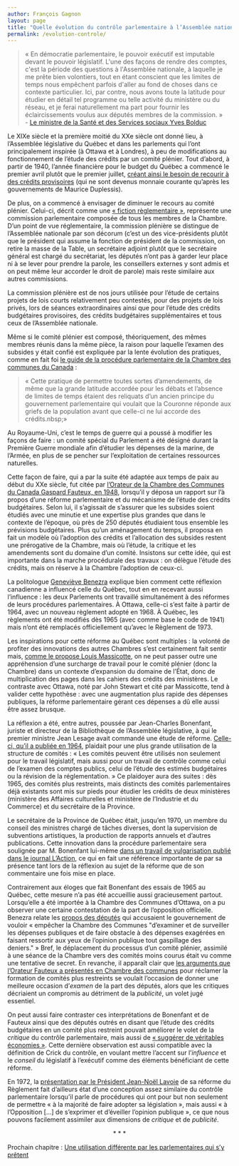```yaml
---
author: François Gagnon
layout: page
title: "Quelle évolution du contrôle parlementaire à l’Assemblée nationale?"
permalink: /evolution-controle/
---
```


> «&nbsp;En démocratie parlementaire, le pouvoir exécutif est imputable devant le pouvoir législatif. L'une des façons de rendre des comptes, c'est la période des questions à l'Assemblée nationale, à laquelle je me prête bien volontiers, tout en étant conscient que les limites de temps nous empêchent parfois d'aller au fond de choses dans ce contexte particulier. Ici, par contre, nous avons toute la latitude pour étudier en détail tel programme ou telle activité du ministère ou du réseau, et je ferai naturellement ma part pour fournir les éclaircissements voulus aux députés membres de la commission.&nbsp;»<br />	 - <a href="http://www.assnat.qc.ca/fr/travaux-parlementaires/commissions/csss-39-1/journal-debats/CSSS-100503.html" title="Assemblée nationale du Québec, Journal des débats (Commission permanente de la santé et des services sociaux), Vol. 41, No 40, le lundi 3 mai 2010.">Le ministre de la Santé et des Services sociaux Yves Bolduc</a>

Le XIXe siècle et la première moitié du XXe siècle ont donné lieu, à l’Assemblée législative du Québec et dans les parlements qui l’ont principalement inspirée (à Ottawa et à Londres), à peu de modifications au fonctionnement de l’étude des crédits par un comité plénier. Tout d’abord, à partir de 1940, l’année financière pour le budget du Québec a commencé le premier avril plutôt que le premier juillet, [créant ainsi le besoin de recourir à des crédits provisoires][massicotte] (qui ne sont devenus monnaie courante qu’après les gouvernements de Maurice Duplessis).

De plus, on a commencé à envisager de diminuer le recours au comité plénier. Celui-ci, décrit comme une [«&nbsp;fiction règlementaire&nbsp;»][fiction],  représente une commission parlementaire composée de tous les membres de la Chambre. D’un point de vue réglementaire, la commission plénière se distingue de l’Assemblée nationale par son décorum (c’est un des vice-présidents plutôt que le président qui assume la fonction de président de la commission, on retire la masse de la Table, un secrétaire adjoint plutôt que le secrétaire général est chargé du secrétariat, les députés n’ont pas à garder leur place ni à se lever pour prendre la parole, les conseillers externes y sont admis et on peut même leur accorder le droit de parole) mais reste similaire aux autres commissions.

La commission plénière est de nos jours utilisée pour l’étude de certains projets de lois courts relativement peu contestés, pour des projets de lois privés, lors de séances extraordinaires ainsi que pour l’étude des crédits budgétaires provisoires, des crédits budgétaires supplémentaires et tous ceux de l’Assemblée nationale.

Même si le comité plénier est composé, théoriquement, des mêmes membres réunis dans la même pièce, la raison pour laquelle l’examen des subsides y était confié est expliquée par la lente évolution des pratiques, comme en fait foi [le guide de la procédure parlementaire de la Chambre des communes du Canada][procott]&nbsp;: 

> «&nbsp;Cette pratique de permettre toutes sortes d’amendements, de même que la grande latitude accordée pour les débats et l’absence de limites de temps étaient des reliquats d’un ancien principe du gouvernement parlementaire qui voulait que la Couronne réponde aux griefs de la population avant que celle-ci ne lui accorde des crédits.nbsp;» 

Au Royaume-Uni, c’est le temps de guerre qui a poussé à modifier les façons de faire&nbsp;: un comité spécial du Parlement a été désigné durant la Première Guerre mondiale afin d’étudier les dépenses de la marine, de l’Armée, en plus de se pencher sur l’exploitation de certaines ressources naturelles.

Cette façon de faire, qui a par la suite été adaptée aux temps de paix au début du XXe siècle, fut citée par [l’Orateur de la Chambre des Communes du Canada Gaspard Fauteux, en 1948][fauteux], lorsqu’il y déposa un rapport sur l’à propos d’une réforme parlementaire et du mécanisme de l’étude des crédits budgétaires. Selon lui, il s’agissait de s’assurer que les subsides soient étudiés avec une minutie et une expertise plus grandes que dans le contexte de l’époque, où près de 250 députés étudiaient tous ensemble les prévisions budgétaires. Plus qu’un aménagement du temps, il proposa en fait un modèle où l’adoption des crédits et l’allocation des subsides restent une prérogative de la Chambre, mais où l’étude, la critique et les amendements sont du domaine d’un comité. Insistons sur cette idée, qui est importante dans la marche procédurale des travaux&nbsp;: on délègue l’étude des crédits, mais on réserve à la Chambre l’adoption de ceux-ci.

La politologue [Geneviève Benezra][benezra] explique bien comment cette réflexion canadienne a influencé celle du Québec, tout en en recevant aussi l’influence&nbsp;: les deux Parlements ont travaillé simultanément à des réformes de leurs procédures parlementaires. À Ottawa, celle-ci s’est faite à partir de 1964, avec un nouveau règlement adopté en 1968. À Québec, les règlements ont été modifiés dès 1965 (avec comme base le code de 1941) mais n’ont été remplacés officiellement qu’avec le Règlement de 1973.

Les inspirations pour cette réforme au Québec sont multiples&nbsp;: la volonté de profiter des innovations des autres Chambres s’est certainement fait sentir mais, [comme le propose Louis Massicotte][massicotte2], on ne peut passer outre une appréhension d’une surcharge de travail pour le comité plénier (donc la Chambre) dans un contexte d’expansion du domaine de l’État, donc de multiplication des pages dans les cahiers des crédits des ministères. Le contraste avec Ottawa, noté par John Stewart et cité par Massicotte, tend à valider cette hypothèse&nbsp;: avec une augmentation plus rapide des dépenses publiques, la réforme parlementaire gérant ces dépenses a dû elle aussi être assez brusque. 

La réflexion a été, entre autres, poussée par Jean-Charles Bonenfant, juriste et directeur de la Bibliothèque de l’Assemblée législative, à qui le premier ministre Jean Lesage avait commandé une étude de réforme. [Celle-ci, qu’il a publiée en 1964][jcb1964], plaidait pour une plus grande utilisation de la structure de comités&nbsp;: «&nbsp;Les comités peuvent être utilisés non seulement pour le travail législatif, mais aussi pour un travail de contrôle comme celui de l’examen des comptes publics, celui de l’étude des estimés budgétaires ou la révision de la réglementation.&nbsp;» Ce plaidoyer aura des suites&nbsp;: dès 1965, des comités plus restreints, mais distincts des comités parlementaires déjà existants sont mis sur pieds pour étudier les crédits de deux ministères (ministère des Affaires culturelles et ministère de l’Industrie et du Commerce) et du secrétaire de la Province.

<p class="encadre">
Le secrétaire de la Province de Québec était, jusqu’en 1970, un membre du conseil des ministres chargé de tâches diverses, dont la supervision de subventions artistiques, la production de rapports annuels et d’autres publications. Cette innovation dans la procédure parlementaire sera soulignée par M. Bonenfant lui-même <a href="http://www.cubiq.ribg.gouv.qc.ca/in/faces/details.xhtml?id=p%3A%3Ausmarcdef_0000014354" title="(Bonenfant, Jean-Charles, «L’étude des crédits en comité», L'Action, 25 mars 1965, p. 4.)">dans un travail de vulgarisation publié dans le journal L’Action</a>, ce qui en fait une référence importante de par sa présence tant lors de la réflexion au sujet de la réforme que de son commentaire une fois mise en place.
</p>

Contrairement aux éloges que fait Bonenfant des essais de 1965 au Québec, cette mesure n’a pas été accueillie aussi gracieusement partout. Lorsqu’elle a été importée à la Chambre des Communes d’Ottawa, on a pu observer une certaine contestation de la part de l’opposition officielle. Benezra relate les [propos des députés][propos] qui accusaient le gouvernement de vouloir «&nbsp;empêcher la Chambre des Communes "d’examiner et de surveiller les dépenses publiques et de faire obstacle à des dépenses exagérées en faisant ressortir aux yeux de l’opinion publique tout gaspillage des deniers."&nbsp;» Bref, le déplacement du processus d’un comité plénier, assimilé à une séance de la Chambre vers des comités moins courus était vu comme une tentative de secret. En revanche, il apparaît clair que [les arguments que l’Orateur Fauteux a présentés en Chambre des communes][fauteux] pour réclamer la formation de comités plus restreints se voulait l’occasion de donner une meilleure occasion d’*examen* de la part des députés, alors que les critiques décriaient un compromis au détriment de la *publicité*, un volet jugé essentiel.

On peut aussi faire contraster ces interprétations de Bonenfant et de Fauteux ainsi que des députés outrés en disant que l’étude des crédits budgétaires en un comité plus restreint pouvait améliorer le volet de la *critique* du contrôle parlementaire, mais aussi de [«&nbsp;suggérer de véritables économies&nbsp;»][economies]. Cette dernière observation est aussi compatible avec la définition de Crick du contrôle, en voulant mettre l’accent sur l’*influence* et le *conseil* du législatif à l’exécutif comme des éléments bénéficiant de cette réforme.

En 1972, la [présentation par le Président Jean-Noël Lavoie][lavoie] de sa réforme du Règlement fait d’ailleurs état d’une conception assez similaire du contrôle parlementaire lorsqu’il parle de procédures qui ont pour but non seulement de permettre «&nbsp;à la majorité de faire adopter sa législation&nbsp;», mais aussi «&nbsp;à l’Opposition&nbsp;[…]&nbsp;de s’exprimer et d’éveiller l’opinion publique&nbsp;», ce que nous pouvons facilement assimiler aux dimensions de *critique* et de *publicité*.

<p align="center">* * *</p>

Prochain chapitre : [Une utilisation différente par les parlementaires qui s’y prêtent](../utilisation-differente/)


[massicotte]: https://www.pulaval.com/produit/le-parlement-du-quebec-de-1867-a-aujourd-hui "Massicotte, Louis, Le Parlement du Québec de 1867 à aujourd’hui, Québec, 2009, PUL, p. 103."

[massicotte2]: https://www.pulaval.com/produit/le-parlement-du-quebec-de-1867-a-aujourd-hui "Massicotte, Louis, Le Parlement du Québec de 1867 à aujourd’hui, Québec, 2009, PUL, p. 187."


[fiction]: http://www.assnat.qc.ca/fr/publications/fiche-procedure-parlementaire.html "Bonsaint, Michel (dir.), La procédure parlementaire au Québec, 3e édition, Assemblée nationale du Québec, 2012, p. 491."

[procott]: http://www.parl.gc.ca/Procedure-Book-Livre/document.aspx?sbdid=1cdf0c09-de93-4789-aa8d-67afc1f658e2&sbpidx=1&language=f&mode=1&sbpid= "O’Brien, Audrey et Marc Bosc (dir.), La procédure et les usages de la Chambre des communes, deuxième édition, Chambre des Communes du Canada, 2009, chapitre 18."

[fauteux]: https://archive.org/details/hcc88194700uoft "Chambre des communes du Canada, Débats de la Chambre des communes, Vol. 89, p. 13, le vendredi 5 décembre 1947."

[benezra]: https://droitcivil.uottawa.ca/revuegeneralededroit/fr/benezra-genevieve "Benezra, Geneviève, «Chronique parlementaire : Les nouvelles règles de la procédure parlementaire canadienne et québécoise», Revue générale de Droit, 1970, Vol 1, p. 397."

[jcb1964]: http://www.cubiq.ribg.gouv.qc.ca/in/faces/details.xhtml?id=p%3A%3Ausmarcdef_0000349115 "Bonenfant, Jean-Charles, La réforme du travail parlementaire à Québec, 1964, p. 16."

[propos]: https://archive.org/details/journalsofhouse114cana "Chambre des communes du Canada, Débats de la Chambre des communes, 6 décembre 1968, p 3859."

[economies]: http://www.cubiq.ribg.gouv.qc.ca/in/faces/details.xhtml?id=p%3A%3Ausmarcdef_0000349115 "Bonenfant, Jean-Charles, La réforme du travail parlementaire à Québec, 1964, p. 24."

[lavoie]: / "Assemblée nationale du Québec, Journal des débats, Vol. 12, No 11, le lundi 27 mars 1972, p. 417."